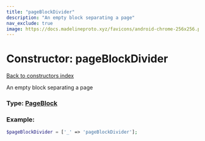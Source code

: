 ```yaml
---
title: "pageBlockDivider"
description: "An empty block separating a page"
nav_exclude: true
image: https://docs.madelineproto.xyz/favicons/android-chrome-256x256.png
---
```

# Constructor: pageBlockDivider  
[Back to constructors index](/API_docs/constructors/index.md)



An empty block separating a page




### Type: [PageBlock](/API_docs/types/PageBlock.md)


### Example:

```php
$pageBlockDivider = ['_' => 'pageBlockDivider'];
```  
